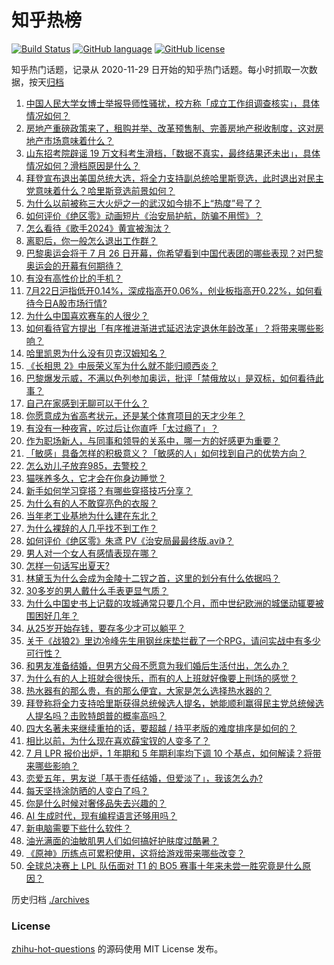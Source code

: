 # 知乎热榜
[![Build Status](https://github.com/ToWeLong/zhihu-hot-questions/workflows/CI/badge.svg)](https://github.com/ToWeLong/zhihu-hot-questions/actions)
[![GitHub language](https://img.shields.io/badge/language-golang-orange.svg)](https://golang.org/)
[![GitHub license](https://img.shields.io/github/license/ToWeLong/zhihu-hot-questions)](https://github.com/ToWeLong/zhihu-hot-questions/blob/main/LICENSE)

知乎热门话题，记录从 2020-11-29 日开始的知乎热门话题。每小时抓取一次数据，按天[归档](./archives)

<!-- BEGIN -->

1. [中国人民大学女博士举报导师性骚扰，校方称「成立工作组调查核实」，具体情况如何？](https://www.zhihu.com/question/662247215)
1. [房地产重磅政策来了，租购并举、改革预售制、完善房地产税收制度，这对房地产市场意味着什么？](https://www.zhihu.com/question/662214977)
1. [山东招考院辟谣 19 万文科考生滑档，「数据不真实，最终结果还未出」，具体情况如何？滑档原因是什么？](https://www.zhihu.com/question/662124280)
1. [拜登宣布退出美国总统大选，将全力支持副总统哈里斯竞选，此时退出对民主党意味着什么？哈里斯竞选前景如何？](https://www.zhihu.com/question/662224581)
1. [为什么以前被称三大火炉之一的武汉如今排不上“热度”号了？](https://www.zhihu.com/question/661922575)
1. [如何评价《绝区零》动画短片《治安局护航，防骗不用慌》？](https://www.zhihu.com/question/662008495)
1. [怎么看待《歌手2024》黄宣被淘汰？](https://www.zhihu.com/question/662051000)
1. [离职后，你一般怎么退出工作群？](https://www.zhihu.com/question/605694733)
1. [巴黎奥运会将于 7 月 26 日开幕，你希望看到中国代表团的哪些表现？对巴黎奥运会的开幕有何期待？](https://www.zhihu.com/question/661831907)
1. [有没有高性价比的手机？](https://www.zhihu.com/question/661880366)
1. [7月22日沪指低开0.14%，深成指高开0.06%，创业板指高开0.22%，如何看待今日A股市场行情?](https://www.zhihu.com/question/662248773)
1. [为什么中国喜欢赛车的人很少？](https://www.zhihu.com/question/20140154)
1. [如何看待官方提出「有序推进渐进式延迟法定退休年龄改革」？将带来哪些影响？](https://www.zhihu.com/question/662217578)
1. [哈里凯恩为什么没有贝克汉姆知名？](https://www.zhihu.com/question/661668809)
1. [《长相思 2》中辰荣义军为什么就不能归顺西炎？](https://www.zhihu.com/question/661322356)
1. [巴黎爆发示威，不满以色列参加奥运，批评「禁俄放以」是双标，如何看待此事？](https://www.zhihu.com/question/662209291)
1. [自己在家感到无聊可以干什么？](https://www.zhihu.com/question/662128148)
1. [你愿意成为省高考状元，还是某个体育项目的天才少年？](https://www.zhihu.com/question/661745898)
1. [有没有一种夜宵，吃过后让你直呼「太过瘾了」？](https://www.zhihu.com/question/661261499)
1. [作为职场新人，与同事和领导的关系中，哪一方的好感更为重要？](https://www.zhihu.com/question/660814243)
1. [「敏感」具备怎样的积极意义？「敏感的人」如何找到自己的优势方向？](https://www.zhihu.com/question/661650913)
1. [怎么劝儿子放弃985，去警校？](https://www.zhihu.com/question/608804899)
1. [猫咪养多久，它才会在你身边睡觉？](https://www.zhihu.com/question/660314073)
1. [新手如何学习穿搭？有哪些穿搭技巧分享？](https://www.zhihu.com/question/659676986)
1. [为什么有的人不敢穿亮色的衣服？](https://www.zhihu.com/question/656287991)
1. [当年老工业基地为什么建在东北？](https://www.zhihu.com/question/28829136)
1. [为什么裸辞的人几乎找不到工作？](https://www.zhihu.com/question/661113399)
1. [如何评价《绝区零》朱鸢 PV《治安局最最终版.avi》？](https://www.zhihu.com/question/662181492)
1. [男人对一个女人有感情表现在哪？](https://www.zhihu.com/question/654496064)
1. [怎样一句话写出夏天?](https://www.zhihu.com/question/662180653)
1. [林黛玉为什么会成为金陵十二钗之首，这里的划分有什么依据吗？](https://www.zhihu.com/question/661066143)
1. [30多岁的男人戴什么手表更显气质？](https://www.zhihu.com/question/658667397)
1. [为什么中国史书上记载的攻城通常只要几个月，而中世纪欧洲的城堡动辄要被围困好几年？](https://www.zhihu.com/question/661958042)
1. [从25岁开始存钱，要存多少才可以躺平？](https://www.zhihu.com/question/662099047)
1. [关于《战狼2》里边冷峰先生用钢丝床垫拦截了一个RPG，请问实战中有多少可行性？](https://www.zhihu.com/question/63081162)
1. [和男友准备结婚，但男方父母不愿意为我们婚后生活付出，怎么办？](https://www.zhihu.com/question/662013947)
1. [为什么有的人上班就会很快乐，而有的人上班就好像要上刑场的感觉？](https://www.zhihu.com/question/661795215)
1. [热水器有的那么贵，有的那么便宜，大家是怎么选择热水器的？](https://www.zhihu.com/question/387991423)
1. [拜登称将全力支持哈里斯获得总统候选人提名，她能顺利赢得民主党总统候选人提名吗？击败特朗普的概率高吗？](https://www.zhihu.com/question/662244709)
1. [四大名著未来继续重拍的话，要超越 / 持平老版的难度排序是如何的？](https://www.zhihu.com/question/661903905)
1. [相比以前，为什么现在喜欢薛宝钗的人变多了？](https://www.zhihu.com/question/661063599)
1. [7 月 LPR 报价出炉，1 年期和 5 年期利率均下调 10 个基点，如何解读？将带来哪些影响？](https://www.zhihu.com/question/662247770)
1. [恋爱五年，男友说「基于责任结婚，但爱淡了」，我该怎么办?](https://www.zhihu.com/question/624488679)
1. [每天坚持涂防晒的人变白了吗？](https://www.zhihu.com/question/661057204)
1. [你是什么时候对奢侈品失去兴趣的？](https://www.zhihu.com/question/364507344)
1. [AI 生成时代，现有编程语言还够用吗？](https://www.zhihu.com/question/661343995)
1. [新电脑需要下些什么软件？](https://www.zhihu.com/question/640888270)
1. [油光满面的油敏肌男人们如何搞好护肤度过酷暑？](https://www.zhihu.com/question/659394794)
1. [《原神》历练点可累积使用，这将给游戏带来哪些改变？](https://www.zhihu.com/question/660812614)
1. [全球总决赛上 LPL 队伍面对 T1 的 BO5 赛事十年来未尝一胜究竟是什么原因？](https://www.zhihu.com/question/629993852)

<!-- END -->

历史归档 [./archives](./archives)


### License
[zhihu-hot-questions](https://github.com/towelong/zhihu-hot-questions) 的源码使用 MIT License 发布。